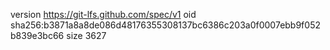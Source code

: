 version https://git-lfs.github.com/spec/v1
oid sha256:b3871a8a8de086d48176355308137bc6386c203a0f0007ebb9f052b839e3bc66
size 3627
